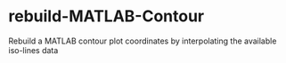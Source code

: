 # rebuild-MATLAB-Contour
Rebuild a MATLAB contour plot coordinates by interpolating the available iso-lines data
